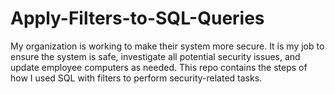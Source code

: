# Apply-Filters-to-SQL-Queries
My organization is working to make their system more secure. It is my job to ensure the system is safe, investigate all potential security issues, and update employee computers as needed. This repo contains the steps of how I used SQL with filters to perform security-related tasks.

